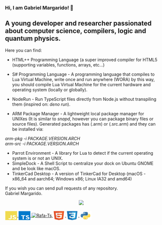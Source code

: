 ### Hi, I am Gabriel Margarido! 👋  
## A young developer and researcher passionated about computer science, compilers, logic and quantum physics.  
  
Here you can find:
 - HTML++ Programming Language
 (a super improved compiler for HTML5 (supporting variables, functions, arrays, etc...)  
 
 - S# Programming Language - A programming language that compiles to Lua Virtual Machine, write once and run anywhere (WORA)
 by this way, you should compile Lua Virtual Machine for the current hardware and operating system (locally or globally).
  
 - NodeRun - Run TypeScript files directly from Node.js without transpiling them (inspired on:  *deno run*).  
   
 - ARM Package Manager - A lightweight local package manager for UNIXes (It is similar to *snapd*, however you can package
 binary files or source files). Generated packages has (.arm) or (.src.arm) and they can be installed via:  
   
 *arm-pkg -i PACKAGE.VERSION.ARCH*  
 *arm-src -i PACKAGE.VERSION.ARCH*  
  
  
- Parrot Environment - A library for Lua to detect if the current operating system is or not an UNIX.
- SimpleDock - A Shell Script to centralize your dock on Ubuntu GNOME and be look like macOS.
- TinkerCad Desktop - A version of TinkerCad for Desktop (macOS - x86_64 and aarch64;  Windows x86;  Linux IA32 and amd64)
  
  
If you wish you can send pull requests of any repository.  
Gabriel Margarido.  



<div align="center">
  <a href="https://github.com/polskidev">
  <!--img height="180em" src="https://github-readme-stats.vercel.app/api?username=polskidev&show_icons=true&theme=dracula&include_all_commits=true&count_private=true"/-->
  <img height="180em" src="https://github-readme-stats.vercel.app/api/top-langs/?username=polskidev&layout=compact&langs_count=7&theme=dracula"/>
</div>
  
<div style="display: inline_block"><br>
  <img align="center" alt="Rafa-Js" height="30" width="40" src="https://raw.githubusercontent.com/devicons/devicon/master/icons/javascript/javascript-plain.svg">
  <img align="center" alt="Rafa-Ts" height="30" width="40" src="https://raw.githubusercontent.com/devicons/devicon/master/icons/typescript/typescript-plain.svg">
  <img align="center" alt="Rafa-Ts" height="40" width="40" src="https://upload.wikimedia.org/wikipedia/commons/thumb/c/cf/Lua-Logo.svg/1024px-Lua-Logo.svg.png">
  <img align="center" alt="Rafa-HTML" height="30" width="40" src="https://raw.githubusercontent.com/devicons/devicon/master/icons/html5/html5-original.svg">
  <img align="center" alt="Rafa-CSS" height="30" width="40" src="https://raw.githubusercontent.com/devicons/devicon/master/icons/css3/css3-original.svg">
  <img align="center" alt="Rafa-Python" height="30" width="40" src="https://raw.githubusercontent.com/devicons/devicon/master/icons/python/python-original.svg">
</div>

  
  
  


<!--
**PolskiDev/PolskiDev** is a ✨ _special_ ✨ repository because its `README.md` (this file) appears on your GitHub profile.

Here are some ideas to get you started:

- 🔭 I’m currently working on ...
- 🌱 I’m currently learning ...
- 👯 I’m looking to collaborate on ...
- 🤔 I’m looking for help with ...
- 💬 Ask me about ...
- 📫 How to reach me: ...
- 😄 Pronouns: ...
- ⚡ Fun fact: ...
-->
